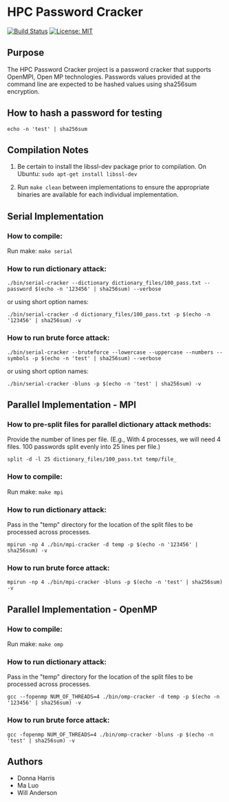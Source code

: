 # HPC Password Cracker
[![Build Status](https://cloud.drone.io/api/badges/wandersonca/HPC-Password-Cracker/status.svg)](https://cloud.drone.io/wandersonca/HPC-Password-Cracker)
[![License: MIT](https://img.shields.io/badge/License-MIT-yellow.svg)](https://opensource.org/licenses/MIT)

## Purpose
The HPC Password Cracker project is a password cracker that supports OpenMPI, Open MP technologies. Passwords values provided at the command line are expected to be hashed values using sha256sum encryption. 

## How to hash a password for testing
``echo -n 'test' | sha256sum``

## Compilation Notes
1. Be certain to install the libssl-dev package prior to compilation.
On Ubuntu: ``sudo apt-get install libssl-dev``

2. Run ``make clean`` between implementations to ensure the appropriate binaries are available for each individual implementation.

## Serial Implementation

### How to compile:
Run make: ``make serial``

### How to run dictionary attack:
``./bin/serial-cracker --dictionary dictionary_files/100_pass.txt --password $(echo -n '123456' | sha256sum) --verbose``

or using short option names:

``./bin/serial-cracker -d dictionary_files/100_pass.txt -p $(echo -n '123456' | sha256sum) -v``

### How to run brute force attack:
``./bin/serial-cracker --bruteforce --lowercase --uppercase --numbers --symbols -p $(echo -n 'test' | sha256sum) --verbose``

or using short option names:

``./bin/serial-cracker -bluns -p $(echo -n 'test' | sha256sum) -v``

## Parallel Implementation - MPI

### How to pre-split files for parallel dictionary attack methods:
Provide the number of lines per file. (E.g., With 4 processes, we will need 4 files. 100 passwords split evenly into 25 lines per file.)

``split -d -l 25 dictionary_files/100_pass.txt temp/file_``

### How to compile:
Run make: ``make mpi``

### How to run dictionary attack:
Pass in the "temp" directory for the location of the split files to be processed across processes.

``mpirun -np 4 ./bin/mpi-cracker -d temp -p $(echo -n '123456' | sha256sum) -v``

### How to run brute force attack:
``mpirun -np 4 ./bin/mpi-cracker -bluns -p $(echo -n 'test' | sha256sum) -v``

## Parallel Implementation - OpenMP

### How to compile:
Run make: ``make omp``

### How to run dictionary attack:
Pass in the "temp" directory for the location of the split files to be processed across processes.

``gcc --fopenmp NUM_OF_THREADS=4 ./bin/omp-cracker -d temp -p $(echo -n '123456' | sha256sum) -v``

### How to run brute force attack:
``gcc -fopenmp NUM_OF_THREADS=4 ./bin/omp-cracker -bluns -p $(echo -n 'test' | sha256sum) -v``

## Authors
* Donna Harris
* Ma Luo
* Will Anderson
